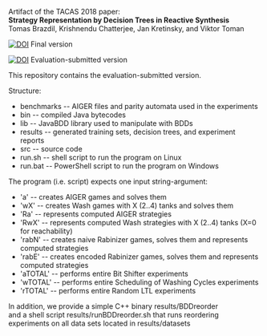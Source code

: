 Artifact of the TACAS 2018 paper:  
 **Strategy Representation by Decision Trees in Reactive Synthesis**  
Tomas Brazdil, Krishnendu Chatterjee, Jan Kretinsky, and Viktor Toman

[![DOI](https://zenodo.org/badge/DOI/10.6084/m9.figshare.5923915.svg)](https://doi.org/10.6084/m9.figshare.5923915) Final version

[![DOI](https://zenodo.org/badge/DOI/10.5281/zenodo.1134156.svg)](https://doi.org/10.5281/zenodo.1134156) Evaluation-submitted version

This repository contains the evaluation-submitted version.

Structure:
* benchmarks -- AIGER files and parity automata used in the experiments
* bin -- compiled Java bytecodes
* lib -- JavaBDD library used to manipulate with BDDs
* results -- generated training sets, decision trees, and experiment reports
* src -- source code
* run.sh -- shell script to run the program on Linux
* run.bat -- PowerShell script to run the program on Windows

The program (i.e. script) expects one input string-argument:
* 'a'   -- creates AIGER games and solves them
* 'wX'  -- creates Wash games with X (2..4) tanks and solves them
* 'Ra'  -- represents computed AIGER strategies
* 'RwX' -- represents computed Wash strategies with X (2..4) tanks (X=0 for reachability)
* 'rabN' -- creates naive Rabinizer games, solves them and represents computed strategies
* 'rabE' -- creates encoded Rabinizer games, solves them and represents computed strategies
* 'aTOTAL' -- performs entire Bit Shifter experiments
* 'wTOTAL' -- performs entire Scheduling of Washing Cycles experiments
* 'rTOTAL' -- performs entire Random LTL experiments

In addition, we provide a simple C++ binary results/BDDreorder  
and a shell script results/runBDDreorder.sh that runs reordering  
experiments on all data sets located in results/datasets
